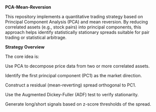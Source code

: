 **PCA-Mean-Reversion**

This repository implements a quantitative trading strategy based on Principal Component Analysis (PCA) and mean reversion. By reducing correlated assets (e.g., stock pairs) into principal components, this approach helps identify statistically stationary spreads suitable for pair trading or statistical arbitrage.

**Strategy Overview**

The core idea is:

Use PCA to decompose price data from two or more correlated assets.

Identify the first principal component (PC1) as the market direction.

Construct a residual (mean-reverting) spread orthogonal to PC1.

Use the Augmented Dickey-Fuller (ADF) test to verify stationarity.

Generate long/short signals based on z-score thresholds of the spread.


